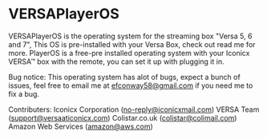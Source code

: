# VERSAPlayerOS
VERSAPlayerOS is the operating system for the streaming box "Versa 5, 6 and 7", This OS is pre-installed with your Versa Box, check out read me for more.
PlayerOS is a free-pre installed operating system with your Iconicx VERSA™ box with the remote, you can set it up with plugging it in.

Bug notice:
This operating system has alot of bugs, expect a bunch of issues, feel free to email me at efconway58@gmail.com if you need me to fix a bug.

Contributers:
Iconicx Corporation (no-reply@iconicxmail.com)
VERSA Team (support@versaaticonicx.com)
Colistar.co.uk (colistar@colimail.com)
Amazon Web Services (amazon@aws.com)

